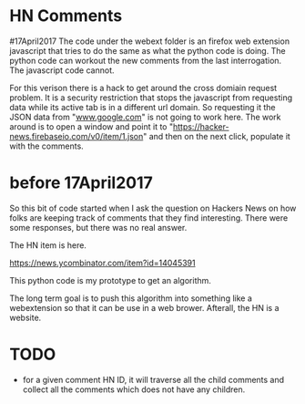 # HN Comments


#17April2017
The code under the webext folder is an firefox web extension javascript that tries to do the same as what the python code is doing. The python code can workout the new comments from the last interrogation. The javascript code cannot. 

For this verison there is a hack to get around the cross domiain request problem. It is a security restriction that stops the javascript from requesting data while its active tab is in a different url domain. So requesting it the JSON data from "www.google.com" is not going to work here. The work around is to open a window and point it to "https://hacker-news.firebaseio.com/v0/item/1.json" and then on the next click, populate it with the comments.
 

# before 17April2017
So this bit of code started when I ask the question on Hackers News on how folks are keeping track of comments that they find interesting. There were some responses, but there was no real answer.

The HN item is here.

https://news.ycombinator.com/item?id=14045391

This python code is my prototype to get an algorithm.

The long term goal is to push this algorithm into something like a webextension so that it can be use in a web brower. Afterall, the HN is a website.

# TODO
* for a given comment HN ID, it will traverse all the child comments and collect all the comments which does not have any children. 
